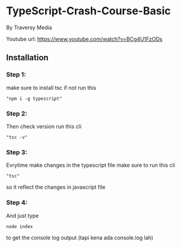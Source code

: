 # TypeScript-Crash-Course-Basic
 By Traversy Media
 
 Youtube url: https://www.youtube.com/watch?v=BCg4U1FzODs

## Installation
### Step 1: 
make sure to install tsc if not run this 
```
"npm i -g typescript"
```

### Step 2: 
Then check version run this cli 
```
"tsc -v"
```

### Step 3: 
Evrytime make changes in the typescript file make sure to run this cli 
```
"tsc" 
```
so it reflect the changes in javascript file 

### Step 4: 
And just type
```
node index
```
to get the console log output (tapi kena ada console.log lah)
